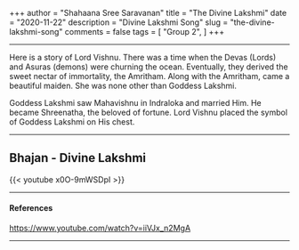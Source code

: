 +++
author = "Shahaana Sree Saravanan"
title = "The Divine Lakshmi"
date = "2020-11-22"
description = "Divine Lakshmi Song"
slug = "the-divine-lakshmi-song"
comments = false
tags = [
    "Group 2",
]
+++

---

Here is a story of Lord Vishnu. There was a time when the Devas (Lords) and Asuras (demons) were churning the ocean. Eventually, they derived the sweet nectar of immortality, the Amritham. Along with the Amritham, came a beautiful maiden. She was none other than Goddess Lakshmi.

Goddess Lakshmi saw Mahavishnu in Indraloka and married Him. He became Shreenatha, the beloved of fortune. Lord Vishnu placed the symbol of Goddess Lakshmi on His chest.

---

## Bhajan - Divine Lakshmi

{{< youtube x0O-9mWSDpI >}}

---

#### References

https://www.youtube.com/watch?v=iiVJx_n2MgA

---